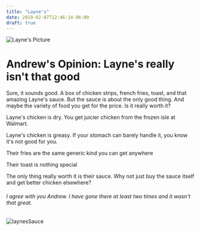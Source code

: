 ```yaml
---
title: "Layne's"
date: 2019-02-07T12:46:14-06:00
draft: true
---
```


![Layne's Picture](/posts/images/laynes-original-location.jpg)

# Andrew's Opinion: Layne's really isn't that good

Sure, it sounds good. A box of chicken strips, french fries, toast, and that amazing Layne's sauce. But the sauce is about the only good thing. And maybe the variety of food you get for the price. Is it really worth it?

Layne's chicken is dry. You get juicier chicken from the frozen isle at Walmart. 

Layne's chicken is greasy. If your stomach can barely handle it, you know it's not good for you.

Their fries are the same generic kind you can get anywhere

Their toast is nothing special

The only thing really worth it is their sauce. Why not just buy the sauce itself and get better chicken elsewhere?

###### I agree with you Andrew. I have gone there at least two times and it wasn't that great.

![laynesSauce](https://www.bing.com/th?id=OIP.gAkS5Q-edJwIQuJsKyj_VwHaE8&w=294&h=191&c=7&o=5&dpr=1.125&pid=1.7)